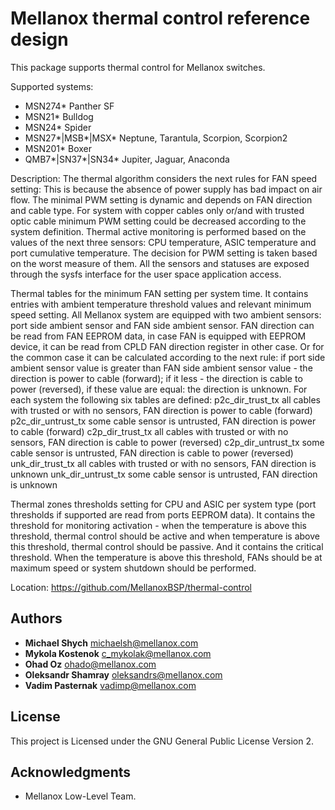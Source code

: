 # Mellanox thermal control reference design                 

This package supports thermal control for Mellanox switches.

Supported systems:

- MSN274* Panther SF
- MSN21* Bulldog    
- MSN24* Spider     
- MSN27*|MSB*|MSX* Neptune, Tarantula, Scorpion, Scorpion2
- MSN201* Boxer                                           
- QMB7*|SN37*|SN34* Jupiter, Jaguar, Anaconda

Description:
The thermal algorithm considers the next rules for FAN speed setting:
This is because the absence of power supply has bad impact on air flow.
The minimal PWM setting is dynamic and depends on FAN direction and cable
type. For system with copper cables only or/and with trusted optic cable
minimum PWM setting could be decreased according to the system definition.
Thermal active monitoring is performed based on the values of the next three
sensors: CPU temperature, ASIC temperature and port cumulative temperature.
The decision for PWM setting is taken based on the worst measure of them.
All the sensors and statuses are exposed through the sysfs interface for the
user space application access.

Thermal tables for the minimum FAN setting per system time. It contains
entries with ambient temperature threshold values and relevant minimum
speed setting. All Mellanox system are equipped with two ambient sensors:
port side ambient sensor and FAN side ambient sensor. FAN direction can
be read from FAN EEPROM data, in case FAN is equipped with EEPROM device,
it can be read from CPLD FAN direction register in other case. Or for the
common case it can be calculated according to the next rule:
if port side ambient sensor value is greater than FAN side ambient sensor
value - the direction is power to cable (forward); if it less - the direction
is cable to power (reversed), if these value are equal: the direction is
unknown. For each system the following six tables are defined:
p2c_dir_trust_tx	all cables with trusted or with no sensors, FAN
			direction is power to cable (forward)
p2c_dir_untrust_tx	some cable sensor is untrusted, FAN direction is
			power to cable (forward)
c2p_dir_trust_tx	all cables with trusted or with no sensors, FAN
			direction is cable to power (reversed)
c2p_dir_untrust_tx	some cable sensor is untrusted, FAN direction is
			cable to power (reversed)
unk_dir_trust_tx	all cables with trusted or with no sensors, FAN
			direction is unknown
unk_dir_untrust_tx	some cable sensor is untrusted, FAN direction is
			unknown

Thermal zones thresholds setting for CPU and ASIC per system type (port
thresholds if supported are read from ports EEPROM data). It contains the
threshold for monitoring activation - when the temperature is above this
threshold, thermal control should be active and when temperature is above
this threshold, thermal control should be passive. And it contains the
critical threshold. When the temperature is above this threshold, FANs should
be at maximum speed or system shutdown should be performed.

Location:
https://github.com/MellanoxBSP/thermal-control

## Authors

* **Michael Shych** <michaelsh@mellanox.com>
* **Mykola Kostenok** <c_mykolak@mellanox.com>
* **Ohad Oz** <ohado@mellanox.com>
* **Oleksandr Shamray** <oleksandrs@mellanox.com>
* **Vadim Pasternak** <vadimp@mellanox.com>

## License

This project is Licensed under the GNU General Public License Version 2.

## Acknowledgments

* Mellanox Low-Level Team.
